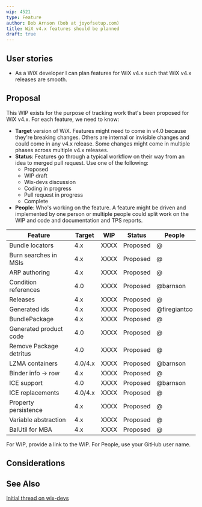 ```yaml
---
wip: 4521
type: Feature
author: Bob Arnson (bob at joyofsetup.com)
title: WiX v4.x features should be planned
draft: true
---
```


## User stories

* As a WiX developer I can plan features for WiX v4.x such that WiX v4.x releases are smooth.


## Proposal

This WIP exists for the purpose of tracking work that's been proposed for WiX v4.x. For each feature, we need to know:

* **Target** version of WiX. Features might need to come in v4.0 because they're breaking changes. Others are internal or invisible changes and could come in any v4.x release. Some changes might come in multiple phases across multiple v4.x releases.
* **Status**: Features go through a typical workflow on their way from an idea to merged pull request. Use one of the following:
	* Proposed
	* WIP draft
	* Wix-devs discussion
	* Coding in progress
	* Pull request in progress
	* Complete
* **People**: Who's working on the feature. A feature might be driven and implemented by one person or multiple people could split work on the WIP and code and documentation and TPS reports.


Feature        		    | Target  | WIP  | Status   | People     
-------            		| ------- | ---  | ------   | ------     
Bundle locators    		| 4.x     | XXXX | Proposed | @          
Burn searches in MSIs   | 4.x     | XXXX | Proposed | @          
ARP authoring      		| 4.x     | XXXX | Proposed | @          
Condition references 	| 4.0     | XXXX | Proposed | @barnson   
Releases             	| 4.x     | XXXX | Proposed | @          
Generated ids        	| 4.x     | XXXX | Proposed | @firegiantco          
BundlePackage        	| 4.x     | XXXX | Proposed | @          
Generated product code 	| 4.0     | XXXX | Proposed | @          
Remove Package detritus | 4.0     | XXXX | Proposed | @          
LZMA containers			| 4.0/4.x | XXXX | Proposed | @barnson   
Binder info -> row		| 4.x     | XXXX | Proposed | @          
ICE support 			| 4.0     | XXXX | Proposed | @barnson   
ICE replacements		| 4.0/4.x | XXXX | Proposed | @          
Property persistence	| 4.x     | XXXX | Proposed | @          
Variable abstraction	| 4.x     | XXXX | Proposed | @          
BalUtil for MBA			| 4.x     | XXXX | Proposed | @          

For WIP, provide a link to the WIP. For People, use your GitHub user name. 


## Considerations


## See Also

[Initial thread on wix-devs](http://windows-installer-xml-wix-toolset.687559.n2.nabble.com/16-things-I-d-like-to-see-in-WiX-v4-x-td7596286.html)
